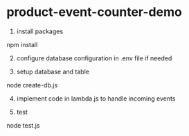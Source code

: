 # product-event-counter-demo

1. install packages

npm install

2. configure database configuration in .env file if needed

3. setup database and table

node create-db.js

4. implement code in lambda.js to handle incoming events

5. test

node test.js
